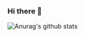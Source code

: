 ### Hi there 👋
![Anurag's github stats](https://github-readme-stats.vercel.app/api?username=stemcmyk&show_icons=true&theme=cobalt&count_private=true)
<!--
**stemcmyk/stemcmyk** is a ✨ _special_ ✨ repository because its `README.md` (this file) appears on your GitHub profile.

Here are some ideas to get you started:

- 🔭 I’m currently working on ...
- 🌱 I’m currently learning ...
- 👯 I’m looking to collaborate on ...
- 🤔 I’m looking for help with ...
- 💬 Ask me about ...
- 📫 How to reach me: ...
- 😄 Pronouns: ...
- ⚡ Fun fact: ...
-->
